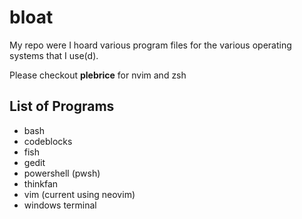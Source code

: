 # bloat

My repo were I hoard various program files for the various operating systems that I use(d).

Please checkout **plebrice** for nvim and zsh

## List of Programs
* bash
* codeblocks
* fish
* gedit
* powershell (pwsh)
* thinkfan
* vim (current using neovim)
* windows terminal
